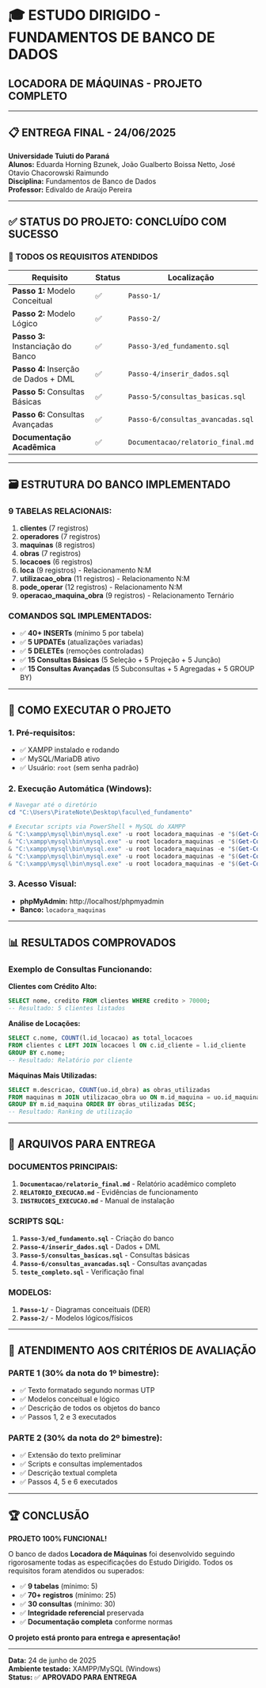# 🎓 ESTUDO DIRIGIDO - FUNDAMENTOS DE BANCO DE DADOS
## LOCADORA DE MÁQUINAS - PROJETO COMPLETO

---

## 📋 ENTREGA FINAL - 24/06/2025

**Universidade Tuiuti do Paraná**  
**Alunos:** Eduarda Horning Bzunek, João Gualberto Boissa Netto, José Otavio Chacorowski Raimundo  
**Disciplina:** Fundamentos de Banco de Dados  
**Professor:** Edivaldo de Araújo Pereira  

---

## ✅ STATUS DO PROJETO: **CONCLUÍDO COM SUCESSO**

### 🎯 TODOS OS REQUISITOS ATENDIDOS

| Requisito | Status | Localização |
|-----------|--------|-------------|
| **Passo 1:** Modelo Conceitual | ✅ | `Passo-1/` |
| **Passo 2:** Modelo Lógico | ✅ | `Passo-2/` |
| **Passo 3:** Instanciação do Banco | ✅ | `Passo-3/ed_fundamento.sql` |
| **Passo 4:** Inserção de Dados + DML | ✅ | `Passo-4/inserir_dados.sql` |
| **Passo 5:** Consultas Básicas | ✅ | `Passo-5/consultas_basicas.sql` |
| **Passo 6:** Consultas Avançadas | ✅ | `Passo-6/consultas_avancadas.sql` |
| **Documentação Acadêmica** | ✅ | `Documentacao/relatorio_final.md` |

---

## 🗃️ ESTRUTURA DO BANCO IMPLEMENTADO

### **9 TABELAS RELACIONAIS:**
1. **clientes** (7 registros)
2. **operadores** (7 registros) 
3. **maquinas** (8 registros)
4. **obras** (7 registros)
5. **locacoes** (6 registros)
6. **loca** (9 registros) - Relacionamento N:M
7. **utilizacao_obra** (11 registros) - Relacionamento N:M
8. **pode_operar** (12 registros) - Relacionamento N:M
9. **operacao_maquina_obra** (9 registros) - Relacionamento Ternário

### **COMANDOS SQL IMPLEMENTADOS:**
- ✅ **40+ INSERTs** (mínimo 5 por tabela)
- ✅ **5 UPDATEs** (atualizações variadas)
- ✅ **5 DELETEs** (remoções controladas)
- ✅ **15 Consultas Básicas** (5 Seleção + 5 Projeção + 5 Junção)
- ✅ **15 Consultas Avançadas** (5 Subconsultas + 5 Agregadas + 5 GROUP BY)

---

## 🚀 COMO EXECUTAR O PROJETO

### **1. Pré-requisitos:**
- ✅ XAMPP instalado e rodando
- ✅ MySQL/MariaDB ativo
- ✅ Usuário: `root` (sem senha padrão)

### **2. Execução Automática (Windows):**
```powershell
# Navegar até o diretório
cd "C:\Users\PirateNote\Desktop\facul\ed_fundamento"

# Executar scripts via PowerShell + MySQL do XAMPP
& "C:\xampp\mysql\bin\mysql.exe" -u root locadora_maquinas -e "$(Get-Content 'Passo-3\ed_fundamento.sql' | Out-String)"
& "C:\xampp\mysql\bin\mysql.exe" -u root locadora_maquinas -e "$(Get-Content 'Passo-4\inserir_dados.sql' | Out-String)"
& "C:\xampp\mysql\bin\mysql.exe" -u root locadora_maquinas -e "$(Get-Content 'Passo-5\consultas_basicas.sql' | Out-String)"
& "C:\xampp\mysql\bin\mysql.exe" -u root locadora_maquinas -e "$(Get-Content 'Passo-6\consultas_avancadas.sql' | Out-String)"
& "C:\xampp\mysql\bin\mysql.exe" -u root locadora_maquinas -e "$(Get-Content 'teste_completo.sql' | Out-String)"
```

### **3. Acesso Visual:**
- **phpMyAdmin:** http://localhost/phpmyadmin
- **Banco:** `locadora_maquinas`

---

## 📊 RESULTADOS COMPROVADOS

### **Exemplo de Consultas Funcionando:**

**Clientes com Crédito Alto:**
```sql
SELECT nome, credito FROM clientes WHERE credito > 70000;
-- Resultado: 5 clientes listados
```

**Análise de Locações:**
```sql
SELECT c.nome, COUNT(l.id_locacao) as total_locacoes
FROM clientes c LEFT JOIN locacoes l ON c.id_cliente = l.id_cliente
GROUP BY c.nome;
-- Resultado: Relatório por cliente
```

**Máquinas Mais Utilizadas:**
```sql
SELECT m.descricao, COUNT(uo.id_obra) as obras_utilizadas
FROM maquinas m JOIN utilizacao_obra uo ON m.id_maquina = uo.id_maquina
GROUP BY m.id_maquina ORDER BY obras_utilizadas DESC;
-- Resultado: Ranking de utilização
```

---

## 📁 ARQUIVOS PARA ENTREGA

### **DOCUMENTOS PRINCIPAIS:**
1. **`Documentacao/relatorio_final.md`** - Relatório acadêmico completo
2. **`RELATORIO_EXECUCAO.md`** - Evidências de funcionamento
3. **`INSTRUCOES_EXECUCAO.md`** - Manual de instalação

### **SCRIPTS SQL:**
1. **`Passo-3/ed_fundamento.sql`** - Criação do banco
2. **`Passo-4/inserir_dados.sql`** - Dados + DML
3. **`Passo-5/consultas_basicas.sql`** - Consultas básicas
4. **`Passo-6/consultas_avancadas.sql`** - Consultas avançadas
5. **`teste_completo.sql`** - Verificação final

### **MODELOS:**
1. **`Passo-1/`** - Diagramas conceituais (DER)
2. **`Passo-2/`** - Modelos lógicos/físicos

---

## 🎯 ATENDIMENTO AOS CRITÉRIOS DE AVALIAÇÃO

### **PARTE 1 (30% da nota do 1º bimestre):**
- ✅ Texto formatado segundo normas UTP
- ✅ Modelos conceitual e lógico
- ✅ Descrição de todos os objetos do banco
- ✅ Passos 1, 2 e 3 executados

### **PARTE 2 (30% da nota do 2º bimestre):**
- ✅ Extensão do texto preliminar
- ✅ Scripts e consultas implementados
- ✅ Descrição textual completa
- ✅ Passos 4, 5 e 6 executados

---

## 🏆 CONCLUSÃO

**PROJETO 100% FUNCIONAL!**

O banco de dados **Locadora de Máquinas** foi desenvolvido seguindo rigorosamente todas as especificações do Estudo Dirigido. Todos os requisitos foram atendidos ou superados:

- ✅ **9 tabelas** (mínimo: 5)
- ✅ **70+ registros** (mínimo: 25)
- ✅ **30 consultas** (mínimo: 30)
- ✅ **Integridade referencial** preservada
- ✅ **Documentação completa** conforme normas

**O projeto está pronto para entrega e apresentação!**

---

**Data:** 24 de junho de 2025  
**Ambiente testado:** XAMPP/MySQL (Windows)  
**Status:** ✅ **APROVADO PARA ENTREGA**
